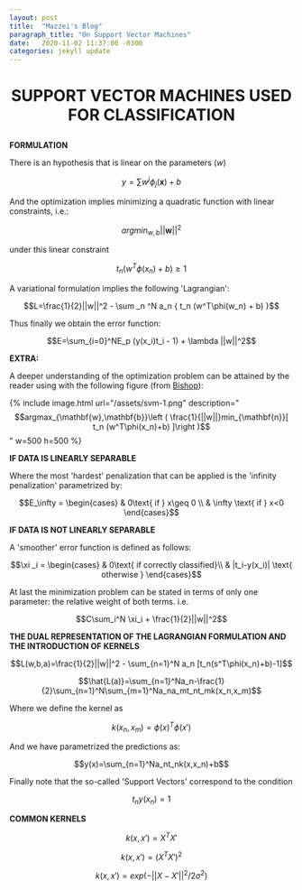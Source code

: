 ```yaml
---
layout: post
title:  "Mazzei's Blog"
paragraph_title: "On Support Vector Machines"
date:   2020-11-02 11:37:00 -0300
categories: jekyll update
---
```


<h1><p style='text-align:center'> <b>SUPPORT VECTOR MACHINES USED FOR CLASSIFICATION</b></p></h1>

<b>FORMULATION</b>

There is an hypothesis that is linear on the parameters (*w*)


$$y=\sum w^j \phi_j(\textbf{x}) + b$$

And the optimization implies minimizing a quadratic function with linear constraints, i.e.:

$$argmin_{w,b}||\textbf{w}||^2$$ 

under this linear constraint 

$$t_n(w^T\phi(x_n)+b)\geq 1$$

A variational formulation implies the following 'Lagrangian':

$$L=\frac{1}{2}||w||^2 - \sum _n ^N a_n  { t_n (w^T\phi(w_n) + b)  }$$ 

Thus finally we obtain the error function:

$$E=\sum_{i=0}^NE_p (y(x_i)t_i - 1) + \lambda ||w||^2$$

<b>EXTRA:</b>

A deeper understanding of the optimization problem can be attained by the reader using with the following figure (from <a href="https://www.amazon.com/Pattern-Recognition-Learning-Information-Statistics/dp/0387310738">Bishop</a>):


{% include image.html url="/assets/svm-1.png" description="$$argmax_{\mathbf{w},\mathbf{b}}\left ( \frac{1}{||w||}min_{\mathbf{n}}[ t_n (w^T\phi(x_n)+b) ]\right )$$" w=500 h=500 %}

<b>IF DATA IS LINEARLY SEPARABLE</b>

Where the most 'hardest' penalization that can be applied is the 'infinity penalization' parametrized by:

$$E_\infty = \begin{cases}
 & 0\text{ if } x\geq 0 \\ 
 & \infty \text{ if } x<0 
\end{cases}$$

<b>IF DATA IS NOT LINEARLY SEPARABLE</b>

A 'smoother' error function is defined as follows:

$$\xi _i = \begin{cases}
 & 0\text{ if correctly classified}\\ 
 & |t_i-y(x_i)| \text{ otherwise }
\end{cases}$$

At last the minimization problem can be stated in terms of only one parameter: the relative weight of both terms. i.e.

$$C\sum_i^N \xi_i + \frac{1}{2}||w||^2$$


<b>THE DUAL REPRESENTATION OF THE LAGRANGIAN FORMULATION AND THE INTRODUCTION OF KERNELS</b>

$$L(w,b,a)=\frac{1}{2}||w||^2 - \sum_{n=1}^N a_n [t_n(s^T\phi(x_n)+b)-1]$$

$$\hat{L(a)}=\sum_{n=1}^Na_n-\frac{1}{2}\sum_{n=1}^N\sum_{m=1}^Na_na_mt_nt_mk(x_n,x_m)$$

Where we define the kernel as

$$k(x_n,x_m)=\phi(x)^T\phi(x')$$

And we have parametrized the predictions as: 

$$y(x)=\sum_{n=1}^Na_nt_nk(x,x_n)+b$$

Finally note that the so-called 'Support Vectors' correspond to the condition 

$$t_ny(x_n)=1$$

<b>COMMON KERNELS</b>

$$k(x,x')=X^TX'$$

$$k(x,x')=(X^TX')^2$$

$$k(x,x')=exp(-||X-X'||^2/2\sigma^2)$$


